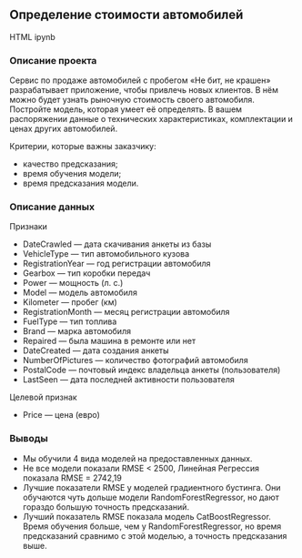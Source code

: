 ## Определение стоимости автомобилей

HTML ipynb

### Описание проекта
Сервис по продаже автомобилей с пробегом «Не бит, не крашен» разрабатывает приложение, чтобы привлечь новых клиентов. В нём можно будет узнать рыночную стоимость своего автомобиля. 
Постройте модель, которая умеет её определять. В вашем распоряжении данные о технических характеристиках, комплектации и ценах других автомобилей.

Критерии, которые важны заказчику:

- качество предсказания;
- время обучения модели;
- время предсказания модели.
  
### Описание данных

Признаки

- DateCrawled — дата скачивания анкеты из базы
- VehicleType — тип автомобильного кузова
- RegistrationYear — год регистрации автомобиля
- Gearbox — тип коробки передач
- Power — мощность (л. с.)
- Model — модель автомобиля
- Kilometer — пробег (км)
- RegistrationMonth — месяц регистрации автомобиля
- FuelType — тип топлива
- Brand — марка автомобиля
- Repaired — была машина в ремонте или нет
- DateCreated — дата создания анкеты
- NumberOfPictures — количество фотографий автомобиля
- PostalCode — почтовый индекс владельца анкеты (пользователя)
- LastSeen — дата последней активности пользователя
  
Целевой признак

- Price — цена (евро)

### Выводы

- Мы обучили 4 вида моделей на предоставленных данных.
- Не все модели показали RMSE < 2500, Линейная Регрессия показала RMSE = 2742,19
- Лучшие показатели RMSE у моделей градиентного бустинга. Они обучаются чуть дольше модели RandomForestRegressor, но дают гораздо большую точность предсказаний.
- Лучший показатель RMSE показала модель CatBoostRegressor. Время обучения больше, чем у RandomForestRegressor, но время предсказаний сравнимо с этой моделью, а точность предсказания выше.

